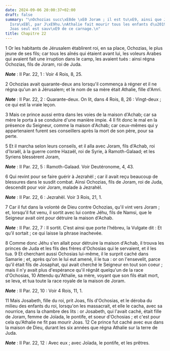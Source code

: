 ```yaml
---
date: 2024-09-06 20:00:37+02:00
draft: false
summary: "\nOchozias succ\xE8de \xE0 Joram ; il est tu\xE9, ainsi que Joram, roi d\u2019\
  Isra\xEBl, par J\xE9hu.\nAthalie fait mourir tous les enfants d\u2019Ochozias.\n\
  Joas seul est sauv\xE9 de ce carnage.\n"
title: Chapitre 22
---
```





1 Or les habitants de Jérusalem établirent roi, en sa place, Ochozias, le plus jeune de ses fils; car tous les aînés qui étaient avant lui, les voleurs Arabes qui avaient fait une irruption dans le camp, les avaient tués : ainsi régna Ochozias, fils de Joram, roi de Juda.

***Note*** :  II Par. 22, 1 : Voir 4 Rois, 8, 25.

2 Ochozias avait quarante-deux ans lorsqu'il commença à régner et il ne régna qu'un an à Jérusalem; et le nom de sa mère était Athalie, fille d'Amri.

***Note*** :  II Par. 22, 2 : Quarante-deux. On lit, dans 4 Rois, 8, 26 : Vingt-deux ; ce qui est la vraie leçon.

3 Mais ce prince aussi entra dans les voies de la maison d'Achab; car sa mère le porta à se conduire d'une manière impie. 4 Il fit donc le mal en la présence du Seigneur, comme la maison d'Achab; car ceux-mêmes qui y appartenaient furent ses conseillers après la mort de son père, pour sa perte.


5 Et il marcha selon leurs conseils, et il alla avec Joram, fils d'Achab, roi d'Israël, à la guerre contre Hazaël, roi de Syrie, à Ramoth-Galaad; et les Syriens blessèrent Joram,

***Note*** :  II Par. 22, 5 : Ramoth-Galaad. Voir Deutéronome, 4, 43.

6 Qui revint pour se faire guérir à Jezrahël ; car il avait reçu beaucoup de blessures dans le susdit combat. Ainsi Ochozias, fils de Joram, roi de Juda, descendit pour voir Joram, malade à Jezrahël.

***Note*** :  II Par. 22, 6 : Jezrahël. Voir 3 Rois, 21, 1.


7 Car il fut dans la volonté de Dieu contre Ochozias, qu'il vint vers Joram ; et, lorsqu'il fut venu, il sortit avec lui contre Jéhu, fils de Namsi, que le Seigneur avait oint pour détruire la maison d'Achab.

***Note*** :  II Par. 22, 7 : Il sortit. C’est ainsi que porte l’hébreu, la Vulgate dit : Et qu’il sortait ; ce qui laisse la phrase inachevée.

8 Comme donc Jéhu s'en allait pour détruire la maison d'Achab, il trouva les princes de Juda et les fils des frères d'Ochosias qui le servaient, et il les tua. 9 Et cherchant aussi Ochosias lui-même, il le surprit caché dans Samarie ; et, après qu'on le lui eut amené, il le tua : or on l'ensevelit, parce qu'il était fils de Josaphat, qui avait cherché le Seigneur en tout son coeur ; mais il n'y avait plus d'espérance qu'il régnât quelqu'un de la race d'Ochosias, 10 Attendu qu'Athalie, sa mère, voyant que son fils était mort, se leva, et tua toute la race royale de la maison de Joram.

***Note*** :  II Par. 22, 10 : Voir 4 Rois, 11, 1.

11 Mais Josabeth, fille du roi, prit Joas, fils d'Ochosias, et le déroba du milieu des enfants du roi, lorsqu'on les massacrait, et elle le cacha, avec sa nourrice, dans la chambre des lits : or Josabeth, qui l'avait caché, était fille de Joram, femme de Joïada, le pontife, et soeur d'Ochosias ; et c'est pour cela qu'Athalie ne fit pas mourir Joas. 12 Ce prince fut caché avec eux dans la maison de Dieu, durant les six années que régna Athalie sur la terre de Juda.

***Note*** :  II Par. 22, 12 : Avec eux ; avec Joïada, le pontife, et les prêtres.

